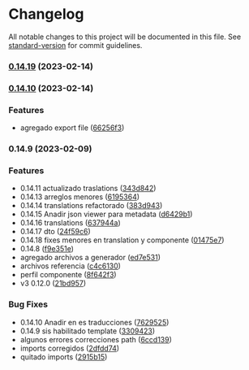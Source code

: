 # Changelog

All notable changes to this project will be documented in this file. See [standard-version](https://github.com/conventional-changelog/standard-version) for commit guidelines.

### [0.14.19](https://github.com/adrianeguez/man-lab-yo-nest/compare/v0.14.10...v0.14.19) (2023-02-14)

### [0.14.10](https://github.com/adrianeguez/man-lab-yo-nest/compare/v0.14.9...v0.14.10) (2023-02-14)


### Features

* agregado export file ([66256f3](https://github.com/adrianeguez/man-lab-yo-nest/commit/66256f35702f249937c6f517dd50add9ec1d4145))

### 0.14.9 (2023-02-09)


### Features

* 0.14.11 actualizado traslations ([343d842](https://github.com/adrianeguez/man-lab-yo-nest/commit/343d8420d5eaf970bc8ca669aacbc42708870c0a))
* 0.14.13 arreglos menores ([6195364](https://github.com/adrianeguez/man-lab-yo-nest/commit/6195364164904d7f28a2693a2aa360fb4eb33599))
* 0.14.14 translations refactorado ([383d943](https://github.com/adrianeguez/man-lab-yo-nest/commit/383d943c0931337430f43bfbb7a8e1a451e30d11))
* 0.14.15 Anadir json viewer para metadata ([d6429b1](https://github.com/adrianeguez/man-lab-yo-nest/commit/d6429b11cba3595e7fc4b7f3798ab3344dfb24b9))
* 0.14.16 translations ([637944a](https://github.com/adrianeguez/man-lab-yo-nest/commit/637944a561d950b797ad192b39269828f90e5832))
* 0.14.17 dto ([24f59c6](https://github.com/adrianeguez/man-lab-yo-nest/commit/24f59c6506a5024a99c6c20ac17b05011d2aeb34))
* 0.14.18 fixes menores en translation y componente ([01475e7](https://github.com/adrianeguez/man-lab-yo-nest/commit/01475e795d9a7290902cf07afc8f4c2b316b3084))
* 0.14.8 ([f9e351e](https://github.com/adrianeguez/man-lab-yo-nest/commit/f9e351e4bdfdb363b5c71e02810ceb7defee1af6))
* agregado archivos a generador ([ed7e531](https://github.com/adrianeguez/man-lab-yo-nest/commit/ed7e5314b5ef5298c2d7a45a273a8675f476f948))
* archivos referencia ([c4c6130](https://github.com/adrianeguez/man-lab-yo-nest/commit/c4c6130841dd42ad6e80a1f2f3c647b024ee4f13))
* perfil componente  ([8f642f3](https://github.com/adrianeguez/man-lab-yo-nest/commit/8f642f31ae258e0d19686704ba947872c9072a3e))
* v3 0.12.0 ([21bd957](https://github.com/adrianeguez/man-lab-yo-nest/commit/21bd95782036446ebb8ce9bf57054ef55716571e))


### Bug Fixes

* 0.14.10  Anadir en es traducciones ([7629525](https://github.com/adrianeguez/man-lab-yo-nest/commit/7629525a9098abf56acfaf7ccff1084213ca256c))
* 0.14.9 sis habilitado template ([3309423](https://github.com/adrianeguez/man-lab-yo-nest/commit/3309423d848f5ae6c2103162668f902b25222f9a))
* algunos errores correcciones path ([6ccd139](https://github.com/adrianeguez/man-lab-yo-nest/commit/6ccd13994618eb5b281f7d4b11a50c55951e00ce))
* imports corregidos ([2dfdd74](https://github.com/adrianeguez/man-lab-yo-nest/commit/2dfdd74ff6798f9b5cb925d135052c97d730c5f6))
* quitado imports ([2915b15](https://github.com/adrianeguez/man-lab-yo-nest/commit/2915b15b2dd8275c6b8578bc6f825bb14b14aa00))
